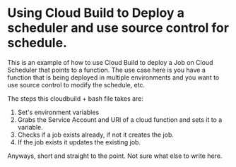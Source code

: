 # Using Cloud Build to Deploy a scheduler and use source control for schedule. 

This is an example of how to use Cloud Build to deploy a Job on Cloud Scheduler that points to a function. The use case here is you have a function that is being deployed in multiple environments and you want to use source control to modify the schedule, etc. 

The steps this cloudbuild + bash file takes are:

1. Set's environment variables
2. Grabs the Service Account and URI of a cloud function and sets it to a variable.
3. Checks if a job exists already, if not it creates the job.
4. If the job exists it updates the existing job. 

Anyways, short and straight to the point. Not sure what else to write here. 
